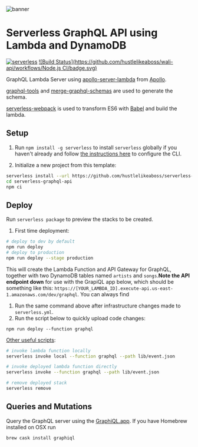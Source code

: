 ![banner](https://user-images.githubusercontent.com/4102106/28962905-7e5aa6d0-7907-11e7-8b0e-022c0cd73a42.png)

# Serverless GraphQL API using Lambda and DynamoDB

[![serverless](http://public.serverless.com/badges/v3.svg)](http://www.serverless.com)
[![Build Status](https://github.com/hustlelikeaboss/wali-api/workflows/Node.js CI/badge.svg)](https://github.com/hustlelikeaboss/wali-api/actions)

GraphQL Lambda Server using [apollo-server-lambda](https://github.com/apollographql/apollo-server/tree/master/packages/apollo-server-lambda) from [Apollo](http://dev.apollographql.com/).

[graphql-tools](https://github.com/apollographql/graphql-tools) and [merge-graphql-schemas](https://github.com/okgrow/merge-graphql-schemas) are used to generate the schema.

[serverless-webpack](https://github.com/elastic-coders/serverless-webpack) is used to transform ES6 with [Babel](https://babeljs.io/) and build the lambda.

## Setup

1. Run `npm install -g serverless` to install `serverless` globally if you haven't already and follow [the instructions here](https://serverless.com/framework/docs/providers/aws/cli-reference/config-credentials/) to configure the CLI.

2. Initialize a new project from this template:

```bash
serverless install --url https://github.com/hustlelikeaboss/serverless-graphql-api
cd serverless-graphql-api
npm ci
```

## Deploy

Run `serverless package` to preview the stacks to be created.

1. First time deployment:

```bash
# deploy to dev by default
npm run deploy
# deploy to production
npm run deploy --stage production
```

This will create the Lambda Function and API Gateway for GraphQL, together with two DynamoDB tables named `artists` and `songs`.**Note the API endpoint down** for use with the GrapiQL app below, which should be something like this: `https://[YOUR_LAMBDA_ID].execute-api.us-east-1.amazonaws.com/dev/graphql`. You can always find

1. Run the same command above after infrastructure changes made to `serverless.yml`.
2. Run the script below to quickly upload code changes:

```
npm run deploy --function graphql
```

[Other useful scripts](https://serverless.com/framework/docs/providers/aws/):

```bash
# invoke lambda function locally
serverless invoke local --function graphql --path lib/event.json

# invoke deployed lambda function directly
serverless invoke --function graphql --path lib/event.json

# remove deployed stack
serverless remove
```

## Queries and Mutations

Query the GraphQL server using the [GraphiQL.app](https://github.com/skevy/graphiql-app). If you have Homebrew installed on OSX run

```
brew cask install graphiql
```
